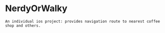 # NerdyOrWalky
    An individual ios project: provides navigation route to nearest coffee shop and others.
